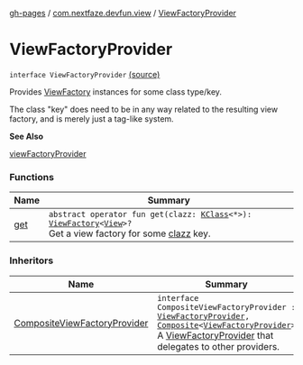 [gh-pages](../../index.md) / [com.nextfaze.devfun.view](../index.md) / [ViewFactoryProvider](./index.md)

# ViewFactoryProvider

`interface ViewFactoryProvider` [(source)](https://github.com/NextFaze/dev-fun/tree/master/devfun/src/main/java/com/nextfaze/devfun/view/Factory.kt#L41)

Provides [ViewFactory](../-view-factory/index.md) instances for some class type/key.

The class "key" does need to be in any way related to the resulting view factory, and is merely just a tag-like system.

**See Also**

[viewFactoryProvider](../view-factory-provider.md)

### Functions

| Name | Summary |
|---|---|
| [get](get.md) | `abstract operator fun get(clazz: `[`KClass`](https://kotlinlang.org/api/latest/jvm/stdlib/kotlin.reflect/-k-class/index.html)`<*>): `[`ViewFactory`](../-view-factory/index.md)`<`[`View`](https://developer.android.com/reference/android/view/View.html)`>?`<br>Get a view factory for some [clazz](get.md#com.nextfaze.devfun.view.ViewFactoryProvider$get(kotlin.reflect.KClass((kotlin.Any)))/clazz) key. |

### Inheritors

| Name | Summary |
|---|---|
| [CompositeViewFactoryProvider](../-composite-view-factory-provider.md) | `interface CompositeViewFactoryProvider : `[`ViewFactoryProvider`](./index.md)`, `[`Composite`](../../com.nextfaze.devfun.core/-composite/index.md)`<`[`ViewFactoryProvider`](./index.md)`>`<br>A [ViewFactoryProvider](./index.md) that delegates to other providers. |
